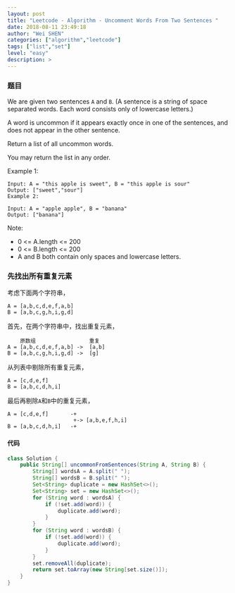 ```yaml
---
layout: post
title: "Leetcode - Algorithm - Uncomment Words From Two Sentences "
date: 2018-08-11 23:49:18
author: "Wei SHEN"
categories: ["algorithm","leetcode"]
tags: ["list","set"]
level: "easy"
description: >
---
```


### 题目
We are given two sentences `A` and `B`.  (A sentence is a string of space separated words.  Each word consists only of lowercase letters.)

A word is uncommon if it appears exactly once in one of the sentences, and does not appear in the other sentence.

Return a list of all uncommon words.

You may return the list in any order.

Example 1:
```
Input: A = "this apple is sweet", B = "this apple is sour"
Output: ["sweet","sour"]
Example 2:

Input: A = "apple apple", B = "banana"
Output: ["banana"]
```

Note:
* 0 <= A.length <= 200
* 0 <= B.length <= 200
* A and B both contain only spaces and lowercase letters.

### 先找出所有重复元素
考虑下面两个字符串，
```
A = [a,b,c,d,e,f,a,b]
B = [a,b,c,g,h,i,g,d]
```
首先，在两个字符串中，找出重复元素，
```
    原数组                 重复
A = [a,b,c,d,e,f,a,b] ->  [a,b]
B = [a,b,c,g,h,i,g,d] ->  [g]
```
从列表中剔除所有重复元素，
```
A = [c,d,e,f]
B = [a,b,c,d,h,i]
```
最后再剔除`A`和`B`中的重复元素，
```
A = [c,d,e,f]       -+
                     +-> [a,b,e,f,h,i]
B = [a,b,c,d,h,i]   -+
```

#### 代码
```java
class Solution {
    public String[] uncommonFromSentences(String A, String B) {
        String[] wordsA = A.split(" ");
        String[] wordsB = B.split(" ");
        Set<String> duplicate = new HashSet<>();
        Set<String> set = new HashSet<>();
        for (String word : wordsA) {
            if (!set.add(word)) {
                duplicate.add(word);
            }
        }
        for (String word : wordsB) {
            if (!set.add(word)) {
                duplicate.add(word);
            }
        }
        set.removeAll(duplicate);
        return set.toArray(new String[set.size()]);
    }
}
```
